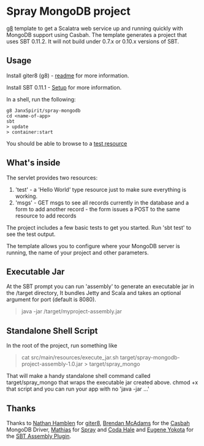 # Spray MongoDB project

[g8](http://github.com/n8han/giter8) template to get a Scalatra web service up and running quickly with MongoDB support using Casbah. The template generates a project that uses SBT 0.11.2. It will not build under 0.7.x or 0.10.x versions of SBT. 

## Usage

Install giter8 (g8) - [readme](http://github.com/n8han/giter8#readme) for more information.

Install SBT 0.11.1 - [Setup](https://github.com/harrah/xsbt/wiki/Setup) for more information.

In a shell, run the following:

    g8 JanxSpirit/spray-mongodb
    cd <name-of-app>
    sbt
    > update
    > container:start
    
You should be able to browse to a [test resource](http://localhost:8080/test)

## What's inside

The servlet provides two resources:

1. 'test' - a 'Hello World' type resource just to make sure everything is working.
2. 'msgs' - GET msgs to see all records currently in the database and a form to add another record - the form issues a POST to the same resource to add records

The project includes a few basic tests to get you started. Run 'sbt test' to see the test output.

The template allows you to configure where your MongoDB server is running, the name of your project and other parameters.

## Executable Jar

At the SBT prompt you can run 'assembly' to generate an executable jar in the /target directory, It bundles Jetty and Scala and takes an optional argument for port (default is 8080).
> java -jar /target/myproject-assembly.jar

## Standalone Shell Script

In the root of the project, run something like

> cat src/main/resources/execute_jar.sh target/spray-mongodb-project-assembly-1.0.jar > target/spray_mongo

That will make a handy standalone shell command called target/spray_mongo that wraps the executable jar created above. chmod +x that script and you can run your app with no 'java -jar ...'

## Thanks

Thanks to [Nathan Hamblen](https://github.com/n8han) for [giter8](https://github.com/n8han/giter8), [Brendan McAdams](https://github.com/bwmcadams) for the [Casbah](https://github.com/mongodb/casbah) MongoDB Driver, [Mathias](https://github.com/sirthias) for [Spray](https://github.com/spray/spray)
and [Coda Hale](https://github.com/codahale) and [Eugene Yokota](https://github.com/eed3si9n) for the [SBT Assembly Plugin](https://github.com/eed3si9n/sbt-assembly).
